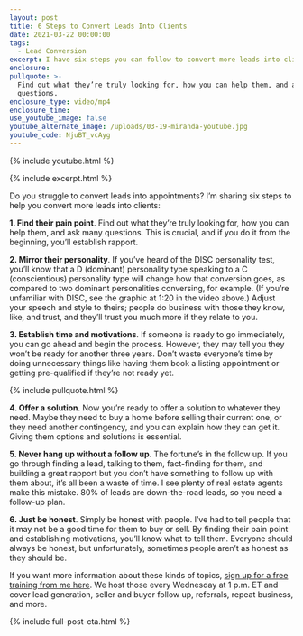 ```yaml
---
layout: post
title: 6 Steps to Convert Leads Into Clients
date: 2021-03-22 00:00:00
tags:
  - Lead Conversion
excerpt: I have six steps you can follow to convert more leads into clients.
enclosure:
pullquote: >-
  Find out what they’re truly looking for, how you can help them, and ask many
  questions.
enclosure_type: video/mp4
enclosure_time:
use_youtube_image: false
youtube_alternate_image: /uploads/03-19-miranda-youtube.jpg
youtube_code: NjuBT_vcAyg
---
```

{% include youtube.html %}

{% include excerpt.html %}

Do you struggle to convert leads into appointments? I’m sharing six steps to help you convert more leads into clients:

**1\. Find their pain point**. Find out what they’re truly looking for, how you can help them, and ask many questions. This is crucial, and if you do it from the beginning, you’ll establish rapport.

**2\. Mirror their personality**. If you’ve heard of the DISC personality test, you’ll know that a D (dominant) personality type speaking to a C (conscientious) personality type will change how that conversion goes, as compared to two dominant personalities conversing, for example. (If you’re unfamiliar with DISC, see the graphic at 1:20 in the video above.) Adjust your speech and style to theirs; people do business with those they know, like, and trust, and they’ll trust you much more if they relate to you.

**3\. Establish time and motivations**. If someone is ready to go immediately, you can go ahead and begin the process. However, they may tell you they won’t be ready for another three years. Don’t waste everyone’s time by doing unnecessary things like having them book a listing appointment or getting pre-qualified if they’re not ready yet.

{% include pullquote.html %}

**4\. Offer a solution**. Now you’re ready to offer a solution to whatever they need. Maybe they need to buy a home before selling their current one, or they need another contingency, and you can explain how they can get it. Giving them options and solutions is essential.

**5\. Never hang up without a follow up**. The fortune’s in the follow up. If you go through finding a lead, talking to them, fact-finding for them, and building a great rapport but you don’t have something to follow up with them about, it’s all been a waste of time. I see plenty of real estate agents make this mistake. 80% of leads are down-the-road leads, so you need a follow-up plan.

**6\. Just be honest**. Simply be honest with people. I’ve had to tell people that it may not be a good time for them to buy or sell. By finding their pain point and establishing motivations, you’ll know what to tell them. Everyone should always be honest, but unfortunately, sometimes people aren’t as honest as they should be.

If you want more information about these kinds of topics, <u><a target="_blank" rel="noopener" href="https://register.gotowebinar.com/register/7774288690895853068">sign up for a free training from me here</a></u>. We host those every Wednesday at 1 p.m. ET and cover lead generation, seller and buyer follow up, referrals, repeat business, and more.

{% include full-post-cta.html %}
